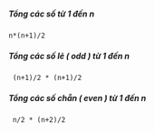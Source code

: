 ##### Tổng các số từ 1 đến n

```n*(n+1)/2```
 
 
##### Tổng các số lẻ ( odd ) từ 1 đến n

``` (n+1)/2 * (n+1)/2```
##### Tổng các số chẵn ( even ) từ 1 đến n
``` n/2 * (n+2)/2```


